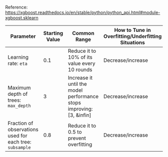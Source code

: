 
Reference: https://xgboost.readthedocs.io/en/stable/python/python_api.html#module-xgboost.sklearn

| Parameter | Starting Value | Common Range | How to Tune in Overfitting/Underfitting Situations
|----------|----------|----------|----------|
|Learning rate: `eta` | 0.1 | Reduce it to 10% of its value every 10 rounds | Decrease/increase | 
|Maximum depth of trees: `max_depth ` | 3 | Increase it until the model performance stops improving: [3, &infin] | Decrease/increase | 
|Fraction of observations used for each tree: `subsample` | 0.8 | Reduce it to 0.5 to prevent overfitting | Decrease/increase | 
